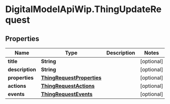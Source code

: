 # DigitalModelApiWip.ThingUpdateRequest

## Properties

Name | Type | Description | Notes
------------ | ------------- | ------------- | -------------
**title** | **String** |  | [optional] 
**description** | **String** |  | [optional] 
**properties** | [**ThingRequestProperties**](ThingRequestProperties.md) |  | [optional] 
**actions** | [**ThingRequestActions**](ThingRequestActions.md) |  | [optional] 
**events** | [**ThingRequestEvents**](ThingRequestEvents.md) |  | [optional] 


